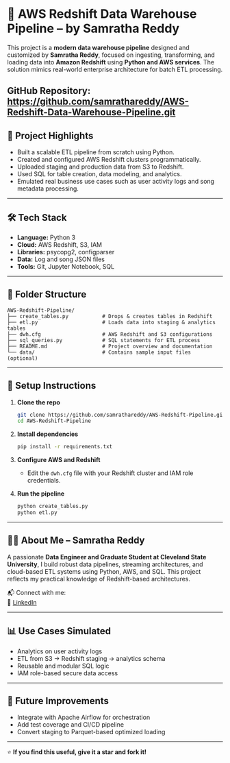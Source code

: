 
# 🚀 AWS Redshift Data Warehouse Pipeline – by Samratha Reddy

This project is a **modern data warehouse pipeline** designed and customized by **Samratha Reddy**, focused on ingesting, transforming, and loading data into **Amazon Redshift** using **Python and AWS services**. The solution mimics real-world enterprise architecture for batch ETL processing.

**GitHub Repository:** https://github.com/samrathareddy/AWS-Redshift-Data-Warehouse-Pipeline.git 
---

## 📌 Project Highlights

- Built a scalable ETL pipeline from scratch using Python.
- Created and configured AWS Redshift clusters programmatically.
- Uploaded staging and production data from S3 to Redshift.
- Used SQL for table creation, data modeling, and analytics.
- Emulated real business use cases such as user activity logs and song metadata processing.

---

## 🛠️ Tech Stack

- **Language:** Python 3
- **Cloud:** AWS Redshift, S3, IAM
- **Libraries:** psycopg2, configparser
- **Data:** Log and song JSON files
- **Tools:** Git, Jupyter Notebook, SQL

---

## 📁 Folder Structure

```
AWS-Redshift-Pipeline/
├── create_tables.py           # Drops & creates tables in Redshift
├── etl.py                     # Loads data into staging & analytics tables
├── dwh.cfg                    # AWS Redshift and S3 configurations
├── sql_queries.py             # SQL statements for ETL process
├── README.md                  # Project overview and documentation
└── data/                      # Contains sample input files (optional)
```

---

## 🚀 Setup Instructions

1. **Clone the repo**
   ```bash
   git clone https://github.com/samrathareddy/AWS-Redshift-Pipeline.git
   cd AWS-Redshift-Pipeline
   ```

2. **Install dependencies**
   ```bash
   pip install -r requirements.txt
   ```

3. **Configure AWS and Redshift**
   - Edit the `dwh.cfg` file with your Redshift cluster and IAM role credentials.

4. **Run the pipeline**
   ```bash
   python create_tables.py
   python etl.py
   ```

---

## 👨‍💻 About Me – Samratha Reddy

A passionate **Data Engineer and Graduate Student at Cleveland State University**, I build robust data pipelines, streaming architectures, and cloud-based ETL systems using Python, AWS, and SQL. This project reflects my practical knowledge of Redshift-based architectures.

📬 Connect with me:  
🔗 [LinkedIn](https://www.linkedin.com/in/samrathareddy)

---

## 📊 Use Cases Simulated

- Analytics on user activity logs
- ETL from S3 → Redshift staging → analytics schema
- Reusable and modular SQL logic
- IAM role-based secure data access

---

## 📌 Future Improvements

- Integrate with Apache Airflow for orchestration
- Add test coverage and CI/CD pipeline
- Convert staging to Parquet-based optimized loading

---

⭐ **If you find this useful, give it a star and fork it!**
